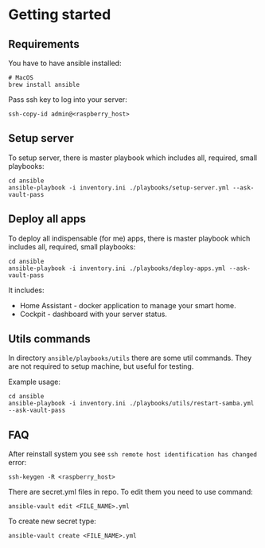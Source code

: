 # Getting started

## Requirements

You have to have ansible installed:
```shell
# MacOS
brew install ansible
```

Pass ssh key to log into your server:
```shell
ssh-copy-id admin@<raspberry_host>
```

## Setup server

To setup server, there is master playbook which includes all, required, small playbooks:
```shell
cd ansible
ansible-playbook -i inventory.ini ./playbooks/setup-server.yml --ask-vault-pass
```

## Deploy all apps

To deploy all indispensable (for me) apps, there is master playbook which includes all, required, small playbooks:
```shell
cd ansible
ansible-playbook -i inventory.ini ./playbooks/deploy-apps.yml --ask-vault-pass
```

It includes:
- Home Assistant - docker application to manage your smart home.
- Cockpit - dashboard with your server status.

## Utils commands
In directory ``ansible/playbooks/utils`` there are some util commands. They are not required to setup machine, but useful for testing.

Example usage:

```shell
cd ansible
ansible-playbook -i inventory.ini ./playbooks/utils/restart-samba.yml --ask-vault-pass
```

## FAQ
After reinstall system you see `ssh remote host identification has changed` error:
```shell
ssh-keygen -R <raspberry_host>
```

There are secret.yml files in repo. To edit them you need to use command:
```shell
ansible-vault edit <FILE_NAME>.yml
```

To create new secret type:
```shell
ansible-vault create <FILE_NAME>.yml
```
